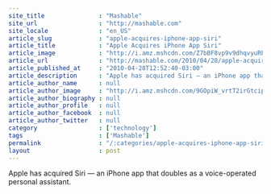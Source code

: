 ```yaml
---
site_title               : "Mashable"
site_url                 : "http://mashable.com"
site_locale              : "en_US"
article_slug             : "apple-acquires-iphone-app-siri"
article_title            : "Apple Acquires iPhone App Siri"
article_image            : "http://i.amz.mshcdn.com/Z7bBF8vp9v9dhqvyuRPJhSluWos=/1200x627/2012%2F12%2F04%2Fbc%2Fappleacquir.boi.jpg"
article_url              : "http://mashable.com/2010/04/28/apple-acquires-iphone-app-siri/"
article_published_at     : "2010-04-28T12:52:40-03:00"
article_description      : "Apple has acquired Siri — an iPhone app that doubles as a voice-operated personal assistant."
article_author_name      : null
article_author_image     : "http://i.amz.mshcdn.com/9GOpiW_vrtT2irGtcipx1qH5sCA=/90x90/2016%2F06%2F30%2F65%2F201302084bjennifervan.8299d.b19e8.jpg"
article_author_biography : null
article_author_profile   : null
article_author_facebook  : null
article_author_twitter   : null
category                 : ['technology']
tags                     : ['Mashable']
permalink                : "/:categories/apple-acquires-iphone-app-siri/"
layout                   : post
---
```


Apple has acquired Siri — an iPhone app that doubles as a voice-operated personal assistant.
